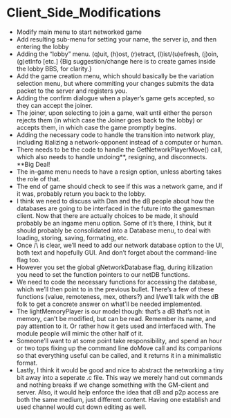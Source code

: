 Client\_Side\_Modifications
===========================

-   Modify main menu to start networked game
-   Add resulting sub-menu for setting your name, the server ip, and then entering the lobby
-   Adding the “lobby” menu. (q)uit, (h)ost, (r)etract, (l)ist/(u)efresh, (j)oin, (g)etInfo \[etc.\] {Big suggestion/change here is to create games inside the lobby BBS, for clarity.}
-   Add the game creation menu, which should basically be the variation selection menu, but where commiting your changes submits the data packet to the server and registers you.
-   Adding the confirm dialogue when a player’s game gets accepted, so they can accept the joiner.
-   The joiner, upon selecting to join a game, wait until either the person rejects them (in which case the Joiner goes back to the lobby) or accepts them, in which case the game promptly begins.
-   Adding the necessary code to handle the transition into network play, including itializing a network-opponent instead of a computer or human.
-   There needs to be the code to handle the GetNetworkPlayerMove() call, which also needs to handle undoing\*\*, resigning, and disconnects. \*\*Big Deal!
-   The in-game menu needs to have a resign option, unless aborting takes the role of that.
-   The end of game should check to see if this was a network game, and if it was, probably return you back to the lobby.
-   I think we need to discuss with Dan and the dB people about how the databases are going to be interfaced in the future into the gamesman client. Now that there are actually choices to be made, it should probably be an ingame menu option. Some of it’s there, I think, but it should probably be consolidated into a Database menu, to deal with loading, storing, saving, formating, etc.
-   Once /\\ is clear, we’ll need to add our network database option to the UI, both text and hopefully GUI. And don’t forget about the command-line flag too.
-   However you set the global gNetworkDatabase flag, during itilization you need to set the function pointers to our netDB functions.
-   We need to code the necessary functions for accessing the database, which we’ll then point to in the previous bullet. There’s a few of these functions (value, remoteness, mex, others?) and I/we’ll talk with the dB folk to get a concrete answer on what’ll be needed implemented.
-   The lightMemoryPlayer is our model though: that’s a dB that’s not in memory, can’t be modified, but can be read. Remember its name, and pay attention to it. Or rather how it gets used and interfaced with. The module people will mimic the other half of it.
-   Someone’ll want to at some point take responsibility, and spend an hour or two tops fixing up the command line doMove call and its companions so that everything useful can be called, and it returns it in a minimalistic format.
-   Lastly, I think it would be good and nice to abstract the networking a tiny bit away into a seperate .c file. This way we merely hand out commands and nothing breaks if we change something with the GM-client and server. Also, it would help enforce the idea that dB and p2p access are both the same medium, just different content. Having one establish and used channel would cut down editing as well.

